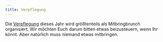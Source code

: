 ```yaml
---
title: Verpflegung
---
```


Die [Verpflegung](/2016-06-22-vegane-kuefa) dieses Jahr wird größtenteils als Mitbringbrunch organisiert. Wir möchten Euch darum bitten etwas beizusteuern, wenn Ihr könnt. Aber natürlich muss niemand etwas mitbringen.
